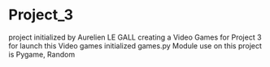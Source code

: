 # Project_3
project initialized by Aurelien LE GALL
creating a Video Games for Project 3
for launch this Video games initialized games.py
Module use on this project is Pygame, Random

